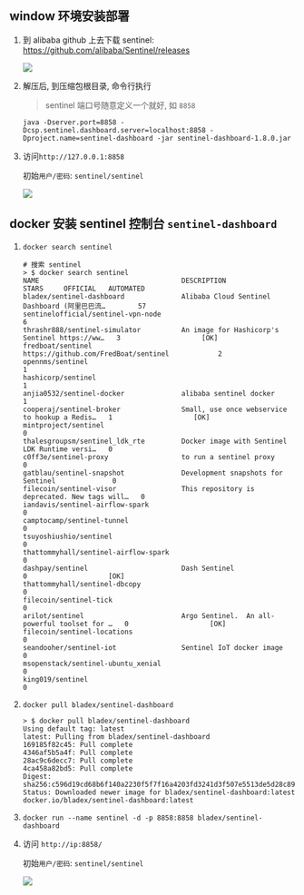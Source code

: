 ## window 环境安装部署

1. 到 alibaba github 上去下载 sentinel: <https://github.com/alibaba/Sentinel/releases>

   ![](https://gitee.com/cpfree/picture-warehouse/raw/master/devops-note/1642514579739.png)

2. 解压后, 到压缩包根目录, 命令行执行

   > sentinel 端口号随意定义一个就好, 如 `8858`

   ```shell
   java -Dserver.port=8858 -Dcsp.sentinel.dashboard.server=localhost:8858 -Dproject.name=sentinel-dashboard -jar sentinel-dashboard-1.8.0.jar
   ```

3. 访问`http://127.0.0.1:8858`

   初始`用户/密码`: `sentinel/sentinel`

   ![](https://gitee.com/cpfree/picture-warehouse/raw/master/devops-note/1642495414361.png)

## docker 安装 sentinel 控制台 `sentinel-dashboard`

1. `docker search sentinel`

   ```shell
   # 搜索 sentinel
   > $ docker search sentinel
   NAME                                   DESCRIPTION                                     STARS     OFFICIAL   AUTOMATED
   bladex/sentinel-dashboard              Alibaba Cloud Sentinel Dashboard (阿里巴巴流…        57
   sentinelofficial/sentinel-vpn-node                                                     6
   thrashr888/sentinel-simulator          An image for Hashicorp's Sentinel https://ww…   3                    [OK]
   fredboat/sentinel                      https://github.com/FredBoat/sentinel            2
   opennms/sentinel                                                                       1
   hashicorp/sentinel                                                                     1
   anjia0532/sentinel-docker              alibaba sentinel docker                         1
   cooperaj/sentinel-broker               Small, use once webservice to hookup a Redis…   1                    [OK]
   mintproject/sentinel                                                                   0
   thalesgroupsm/sentinel_ldk_rte         Docker image with Sentinel LDK Runtime versi…   0
   c0ff3e/sentinel-proxy                  to run a sentinel proxy                         0
   gatblau/sentinel-snapshot              Development snapshots for Sentinel              0
   filecoin/sentinel-visor                This repository is deprecated. New tags will…   0
   iandavis/sentinel-airflow-spark                                                        0
   camptocamp/sentinel-tunnel                                                             0
   tsuyoshiushio/sentinel                                                                 0
   thattommyhall/sentinel-airflow-spark                                                   0
   dashpay/sentinel                       Dash Sentinel                                   0                    [OK]
   thattommyhall/sentinel-dbcopy                                                          0
   filecoin/sentinel-tick                                                                 0
   arilot/sentinel                        Argo Sentinel.  An all-powerful toolset for …   0                    [OK]
   filecoin/sentinel-locations                                                            0
   seandooher/sentinel-iot                Sentinel IoT docker image                       0
   msopenstack/sentinel-ubuntu_xenial                                                     0
   king019/sentinel                                                                       0
   ```

2. `docker pull bladex/sentinel-dashboard`

   ```shell
   > $ docker pull bladex/sentinel-dashboard
   Using default tag: latest
   latest: Pulling from bladex/sentinel-dashboard
   169185f82c45: Pull complete
   4346af5b5a4f: Pull complete
   28ac9c6decc7: Pull complete
   4ca458a82bd5: Pull complete
   Digest: sha256:c596d19cd68b6f140a2230f5f7f16a4203fd3241d3f507e5513de5d28c897b8a
   Status: Downloaded newer image for bladex/sentinel-dashboard:latest
   docker.io/bladex/sentinel-dashboard:latest
   ```

3. `docker run --name sentinel -d -p 8858:8858 bladex/sentinel-dashboard`

4. 访问 `http://ip:8858/`

   初始`用户/密码`: `sentinel/sentinel`

   ![](https://gitee.com/cpfree/picture-warehouse/raw/master/devops-note/1642495414361.png)
